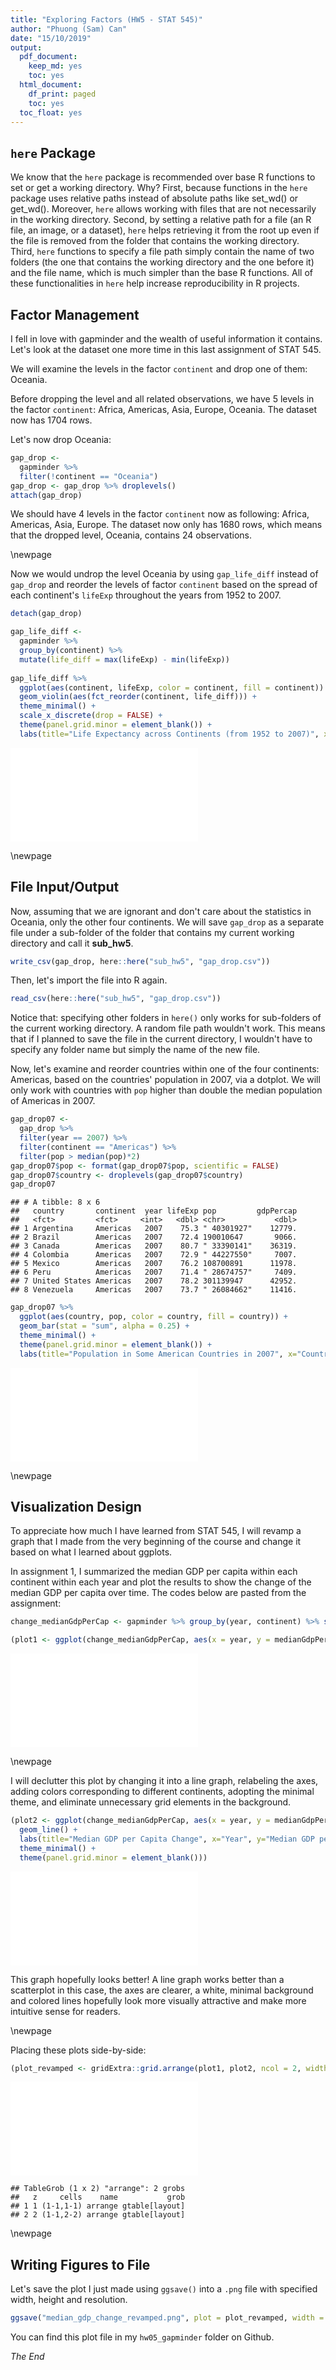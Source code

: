 ```yaml
---
title: "Exploring Factors (HW5 - STAT 545)"
author: "Phuong (Sam) Can"
date: "15/10/2019"
output:
  pdf_document:
    keep_md: yes
    toc: yes
  html_document:
    df_print: paged
    toc: yes
  toc_float: yes
---
```


## `here` Package

We know that the `here` package is recommended over base R functions to set or get a working directory. Why? First, because functions in the `here` package uses relative paths instead of absolute paths like set_wd() or get_wd(). Moreover, `here` allows working with files that are not necessarily in the working directory. Second, by setting a relative path for a file (an R file, an image, or a dataset), `here` helps retrieving it from the root up even if the file is removed from the folder that contains the working directory. Third, `here` functions to specify a file path simply contain the name of two folders (the one that contains the working directory and the one before it) and the file name, which is much simpler than the base R functions. All of these functionalities in `here` help increase reproducibility in R projects.


## Factor Management

I fell in love with gapminder and the wealth of useful information it contains. Let's look at the dataset one more time in this last assignment of STAT 545.



We will examine the levels in the factor `continent` and drop one of them: Oceania.

Before dropping the level and all related observations, we have 5 levels in the factor `continent`: Africa, Americas, Asia, Europe, Oceania. The dataset now has 1704 rows. 

Let's now drop Oceania:


```r
gap_drop <- 
  gapminder %>% 
  filter(!continent == "Oceania")
gap_drop <- gap_drop %>% droplevels()
attach(gap_drop)
```

We should have 4 levels in the factor `continent` now as following: Africa, Americas, Asia, Europe. The dataset now only has 1680 rows, which means that the dropped level, Oceania, contains 24 observations.

\newpage

Now we would undrop the level Oceania by using `gap_life_diff` instead of `gap_drop` and reorder the levels of factor `continent` based on the spread of each continent's `lifeExp` throughout the years from 1952 to 2007.


```r
detach(gap_drop)

gap_life_diff <- 
  gapminder %>% 
  group_by(continent) %>% 
  mutate(life_diff = max(lifeExp) - min(lifeExp))
  
gap_life_diff %>% 
  ggplot(aes(continent, lifeExp, color = continent, fill = continent)) +
  geom_violin(aes(fct_reorder(continent, life_diff))) +
  theme_minimal() +
  scale_x_discrete(drop = FALSE) +
  theme(panel.grid.minor = element_blank()) +
  labs(title="Life Expectancy across Continents (from 1952 to 2007)", x="Year", y="Life Expectancy")
```

![](hw05_gapminder_files/figure-latex/unnamed-chunk-3-1.pdf)<!-- --> 

\newpage


## File Input/Output

Now, assuming that we are ignorant and don't care about the statistics in Oceania, only the other four continents. We will save `gap_drop` as a separate file under a sub-folder of the folder that contains my current working directory and call it **sub_hw5**.


```r
write_csv(gap_drop, here::here("sub_hw5", "gap_drop.csv"))
```

Then, let's import the file into R again.


```r
read_csv(here::here("sub_hw5", "gap_drop.csv"))
```

Notice that: specifying other folders in `here()` only works for sub-folders of the current working directory. A random file path wouldn't work. This means that if I planned to save the file in the current directory, I wouldn't have to specify any folder name but simply the name of the new file.

Now, let's examine and reorder countries within one of the four continents: Americas, based on the countries' population in 2007, via a dotplot. We will only work with countries with `pop` higher than double the median population of Americas in 2007.


```r
gap_drop07 <- 
  gap_drop %>% 
  filter(year == 2007) %>% 
  filter(continent == "Americas") %>% 
  filter(pop > median(pop)*2)
gap_drop07$pop <- format(gap_drop07$pop, scientific = FALSE)
gap_drop07$country <- droplevels(gap_drop07$country)
gap_drop07
```

```
## # A tibble: 8 x 6
##   country       continent  year lifeExp pop         gdpPercap
##   <fct>         <fct>     <int>   <dbl> <chr>           <dbl>
## 1 Argentina     Americas   2007    75.3 " 40301927"    12779.
## 2 Brazil        Americas   2007    72.4 190010647       9066.
## 3 Canada        Americas   2007    80.7 " 33390141"    36319.
## 4 Colombia      Americas   2007    72.9 " 44227550"     7007.
## 5 Mexico        Americas   2007    76.2 108700891      11978.
## 6 Peru          Americas   2007    71.4 " 28674757"     7409.
## 7 United States Americas   2007    78.2 301139947      42952.
## 8 Venezuela     Americas   2007    73.7 " 26084662"    11416.
```

```r
gap_drop07 %>% 
  ggplot(aes(country, pop, color = country, fill = country)) +
  geom_bar(stat = "sum", alpha = 0.25) +
  theme_minimal() +
  theme(panel.grid.minor = element_blank()) +
  labs(title="Population in Some American Countries in 2007", x="Country", y="Population")
```

![](hw05_gapminder_files/figure-latex/unnamed-chunk-6-1.pdf)<!-- --> 

\newpage


## Visualization Design

To appreciate how much I have learned from STAT 545, I will revamp a graph that I made from the very beginning of the course and change it based on what I learned about ggplots.

In assignment 1, I summarized the median GDP per capita within each continent within each year and plot the results to show the change of the median GDP per capita over time. The codes below are pasted from the assignment:


```r
change_medianGdpPerCap <- gapminder %>% group_by(year, continent) %>% summarize(medianGdpPerCap = median(gdpPercap))

(plot1 <- ggplot(change_medianGdpPerCap, aes(x = year, y = medianGdpPerCap)) + geom_point())
```

![](hw05_gapminder_files/figure-latex/unnamed-chunk-7-1.pdf)<!-- --> 

\newpage

I will declutter this plot by changing it into a line graph, relabeling the axes, adding colors corresponding to different continents, adopting the minimal theme, and eliminate unnecessary grid elements in the background.


```r
(plot2 <- ggplot(change_medianGdpPerCap, aes(x = year, y = medianGdpPerCap, color = continent)) + 
  geom_line() +
  labs(title="Median GDP per Capita Change", x="Year", y="Median GDP per Capita") +
  theme_minimal() +
  theme(panel.grid.minor = element_blank()))
```

![](hw05_gapminder_files/figure-latex/unnamed-chunk-8-1.pdf)<!-- --> 

This graph hopefully looks better! A line graph works better than a scatterplot in this case, the axes are clearer, a white, minimal background and colored lines hopefully look more visually attractive and make more intuitive sense for readers.

\newpage

Placing these plots side-by-side:


```r
(plot_revamped <- gridExtra::grid.arrange(plot1, plot2, ncol = 2, widths = c(9, 12)))
```

![](hw05_gapminder_files/figure-latex/unnamed-chunk-9-1.pdf)<!-- --> 

```
## TableGrob (1 x 2) "arrange": 2 grobs
##   z     cells    name           grob
## 1 1 (1-1,1-1) arrange gtable[layout]
## 2 2 (1-1,2-2) arrange gtable[layout]
```

\newpage


## Writing Figures to File

Let's save the plot I just made using `ggsave()` into a `.png` file with specified width, height and resolution.


```r
ggsave("median_gdp_change_revamped.png", plot = plot_revamped, width = 15, height = 10, dpi = 320)
```

You can find this plot file in my `hw05_gapminder` folder on Github.

*The End*





